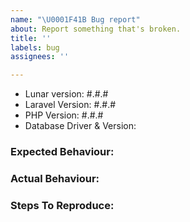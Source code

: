 ```yaml
---
name: "\U0001F41B Bug report"
about: Report something that's broken.
title: ''
labels: bug
assignees: ''

---
```


<!-- DO NOT THROW THIS AWAY -->
<!-- Fill out the FULL versions with patch versions -->

- Lunar version: #.#.#
- Laravel Version: #.#.#
- PHP Version: #.#.#
- Database Driver & Version:

### Expected Behaviour:

### Actual Behaviour:

### Steps To Reproduce:
